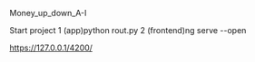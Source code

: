 Money_up_down_A-I

Start project
1 (app)python rout.py
2 (frontend)ng serve --open

https://127.0.0.1/4200/
